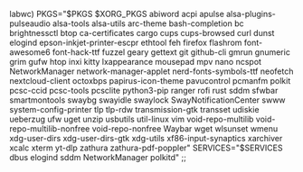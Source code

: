 labwc)
            PKGS="$PKGS $XORG_PKGS abiword acpi apulse alsa-plugins-pulseaudio alsa-tools alsa-utils arc-theme bash-completion bc brightnessctl btop ca-certificates cargo cups cups-browsed curl dunst elogind epson-inkjet-printer-escpr ethtool feh firefox flashrom font-awesome6 font-hack-ttf fuzzel geary gettext git github-cli gmrun gnumeric grim gufw htop inxi kitty lxappearance mousepad mpv nano ncspot NetworkManager network-manager-applet nerd-fonts-symbols-ttf neofetch nextcloud-client octoxbps papirus-icon-theme pavucontrol pcmanfm polkit pcsc-ccid pcsc-tools pcsclite python3-pip ranger rofi rust sddm sfwbar smartmontools swaybg swayidle swaylock SwayNotificationCenter swww system-config-printer tlp tlp-rdw transmission-gtk transset udiskie ueberzug ufw uget unzip usbutils util-linux vim void-repo-multilib void-repo-multilib-nonfree void-repo-nonfree Waybar wget wlsunset wmenu xdg-user-dirs xdg-user-dirs-gtk xdg-utils xf86-input-synaptics xarchiver xcalc xterm yt-dlp zathura zathura-pdf-poppler"
            SERVICES="$SERVICES dbus elogind sddm NetworkManager polkitd"
        ;;
